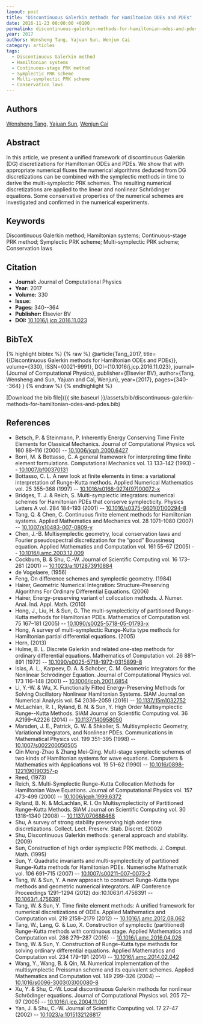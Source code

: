 ```yaml
---
layout: post
title: "Discontinuous Galerkin methods for Hamiltonian ODEs and PDEs"
date: 2016-11-23 00:00:00 +0100
permalink: discontinuous-galerkin-methods-for-hamiltonian-odes-and-pdes
year: 2017
authors: Wensheng Tang, Yajuan Sun, Wenjun Cai
category: articles
tags:
  - Discontinuous Galerkin method
  - Hamiltonian systems
  - Continuous-stage PRK method
  - Symplectic PRK scheme
  - Multi-symplectic PRK scheme
  - Conservation laws
---
```

 
## Authors
[Wensheng Tang](authors/wensheng-tang), [Yajuan Sun](authors/yajuan-sun), [Wenjun Cai](authors/wenjun-cai)
 
## Abstract
In this article, we present a unified framework of discontinuous Galerkin (DG) discretizations for Hamiltonian ODEs and PDEs. We show that with appropriate numerical fluxes the numerical algorithms deduced from DG discretizations can be combined with the symplectic methods in time to derive the multi-symplectic PRK schemes. The resulting numerical discretizations are applied to the linear and nonlinear Schrödinger equations. Some conservative properties of the numerical schemes are investigated and confirmed in the numerical experiments.
 
## Keywords
Discontinuous Galerkin method; Hamiltonian systems; Continuous-stage PRK method; Symplectic PRK scheme; Multi-symplectic PRK scheme; Conservation laws
 
## Citation
- **Journal:** Journal of Computational Physics
- **Year:** 2017
- **Volume:** 330
- **Issue:** 
- **Pages:** 340--364
- **Publisher:** Elsevier BV
- **DOI:** [10.1016/j.jcp.2016.11.023](https://doi.org/10.1016/j.jcp.2016.11.023)
 
## BibTeX
{% highlight bibtex %}
{% raw %}
@article{Tang_2017,
  title={{Discontinuous Galerkin methods for Hamiltonian ODEs and PDEs}},
  volume={330},
  ISSN={0021-9991},
  DOI={10.1016/j.jcp.2016.11.023},
  journal={Journal of Computational Physics},
  publisher={Elsevier BV},
  author={Tang, Wensheng and Sun, Yajuan and Cai, Wenjun},
  year={2017},
  pages={340--364}
}
{% endraw %}
{% endhighlight %}
 
[Download the bib file]({{ site.baseurl }}/assets/bib/discontinuous-galerkin-methods-for-hamiltonian-odes-and-pdes.bib)
 
## References
- Betsch, P. & Steinmann, P. Inherently Energy Conserving Time Finite Elements for Classical Mechanics. Journal of Computational Physics vol. 160 88–116 (2000) -- [10.1006/jcph.2000.6427](https://doi.org/10.1006/jcph.2000.6427)
- Borri, M. & Bottasso, C. A general framework for interpreting time finite element formulations. Computational Mechanics vol. 13 133–142 (1993) -- [10.1007/bf00370131](https://doi.org/10.1007/bf00370131)
- Bottasso, C. L. A new look at finite elements in time: a variational interpretation of Runge-Kutta methods. Applied Numerical Mathematics vol. 25 355–368 (1997) -- [10.1016/s0168-9274(97)00072-x](https://doi.org/10.1016/s0168-9274(97)00072-x)
- Bridges, T. J. & Reich, S. Multi-symplectic integrators: numerical schemes for Hamiltonian PDEs that conserve symplecticity. Physics Letters A vol. 284 184–193 (2001) -- [10.1016/s0375-9601(01)00294-8](https://doi.org/10.1016/s0375-9601(01)00294-8)
- Tang, Q. & Chen, C. Continuous finite element methods for Hamiltonian systems. Applied Mathematics and Mechanics vol. 28 1071–1080 (2007) -- [10.1007/s10483-007-0809-y](https://doi.org/10.1007/s10483-007-0809-y)
- Chen, J.-B. Multisymplectic geometry, local conservation laws and Fourier pseudospectral discretization for the “good” Boussinesq equation. Applied Mathematics and Computation vol. 161 55–67 (2005) -- [10.1016/j.amc.2003.12.009](https://doi.org/10.1016/j.amc.2003.12.009)
- Cockburn, B. & Shu, C.-W. Journal of Scientific Computing vol. 16 173–261 (2001) -- [10.1023/a:1012873910884](https://doi.org/10.1023/a:1012873910884)
- de Vogelaere, (1956)
- Feng, On difference schemes and symplectic geometry. (1984)
- Hairer, Geometric Numerical Integration: Structure-Preserving Algorithms For Ordinary Differential Equations. (2006)
- Hairer, Energy-preserving variant of collocation methods. J. Numer. Anal. Ind. Appl. Math. (2010)
- Hong, J., Liu, H. & Sun, G. The multi-symplecticity of partitioned Runge-Kutta methods for Hamiltonian PDEs. Mathematics of Computation vol. 75 167–181 (2005) -- [10.1090/s0025-5718-05-01793-x](https://doi.org/10.1090/s0025-5718-05-01793-x)
- Hong, A survey of multi-symplectic Runge–Kutta type methods for Hamiltonian partial differential equations. (2005)
- Horn, (2013)
- Hulme, B. L. Discrete Galerkin and related one-step methods for ordinary differential equations. Mathematics of Computation vol. 26 881–891 (1972) -- [10.1090/s0025-5718-1972-0315899-8](https://doi.org/10.1090/s0025-5718-1972-0315899-8)
- Islas, A. L., Karpeev, D. A. & Schober, C. M. Geometric Integrators for the Nonlinear Schrödinger Equation. Journal of Computational Physics vol. 173 116–148 (2001) -- [10.1006/jcph.2001.6854](https://doi.org/10.1006/jcph.2001.6854)
- Li, Y.-W. & Wu, X. Functionally Fitted Energy-Preserving Methods for Solving Oscillatory Nonlinear Hamiltonian Systems. SIAM Journal on Numerical Analysis vol. 54 2036–2059 (2016) -- [10.1137/15m1032752](https://doi.org/10.1137/15m1032752)
- McLachlan, R. I., Ryland, B. N. & Sun, Y. High Order Multisymplectic Runge--Kutta Methods. SIAM Journal on Scientific Computing vol. 36 A2199–A2226 (2014) -- [10.1137/140958050](https://doi.org/10.1137/140958050)
- Marsden, J. E., Patrick, G. W. & Shkoller, S. Multisymplectic Geometry, Variational Integrators, and Nonlinear PDEs. Communications in Mathematical Physics vol. 199 351–395 (1998) -- [10.1007/s002200050505](https://doi.org/10.1007/s002200050505)
- Qin Meng-Zhao & Zhang Mei-Qing. Multi-stage symplectic schemes of two kinds of Hamiltonian systems for wave equations. Computers &amp; Mathematics with Applications vol. 19 51–62 (1990) -- [10.1016/0898-1221(90)90357-p](https://doi.org/10.1016/0898-1221(90)90357-p)
- Reed, (1973)
- Reich, S. Multi-Symplectic Runge–Kutta Collocation Methods for Hamiltonian Wave Equations. Journal of Computational Physics vol. 157 473–499 (2000) -- [10.1006/jcph.1999.6372](https://doi.org/10.1006/jcph.1999.6372)
- Ryland, B. N. & McLachlan, R. I. On Multisymplecticity of Partitioned Runge–Kutta Methods. SIAM Journal on Scientific Computing vol. 30 1318–1340 (2008) -- [10.1137/070688468](https://doi.org/10.1137/070688468)
- Shu, A survey of strong stability preserving high order time discretizations. Collect. Lect. Preserv. Stab. Discret. (2002)
- Shu, Discontinuous Galerkin methods: general approach and stability. (2009)
- Sun, Construction of high order symplectic PRK methods. J. Comput. Math. (1995)
- Sun, Y. Quadratic invariants and multi-symplecticity of partitioned Runge-Kutta methods for Hamiltonian PDEs. Numerische Mathematik vol. 106 691–715 (2007) -- [10.1007/s00211-007-0073-2](https://doi.org/10.1007/s00211-007-0073-2)
- Tang, W. & Sun, Y. A new approach to construct Runge-Kutta type methods and geometric numerical integrators. AIP Conference Proceedings 1291–1294 (2012) doi:10.1063/1.4756391 -- [10.1063/1.4756391](https://doi.org/10.1063/1.4756391)
- Tang, W. & Sun, Y. Time finite element methods: A unified framework for numerical discretizations of ODEs. Applied Mathematics and Computation vol. 219 2158–2179 (2012) -- [10.1016/j.amc.2012.08.062](https://doi.org/10.1016/j.amc.2012.08.062)
- Tang, W., Lang, G. & Luo, X. Construction of symplectic (partitioned) Runge-Kutta methods with continuous stage. Applied Mathematics and Computation vol. 286 279–287 (2016) -- [10.1016/j.amc.2016.04.026](https://doi.org/10.1016/j.amc.2016.04.026)
- Tang, W. & Sun, Y. Construction of Runge–Kutta type methods for solving ordinary differential equations. Applied Mathematics and Computation vol. 234 179–191 (2014) -- [10.1016/j.amc.2014.02.042](https://doi.org/10.1016/j.amc.2014.02.042)
- Wang, Y., Wang, B. & Qin, M. Numerical implementation of the multisymplectic Preissman scheme and its equivalent schemes. Applied Mathematics and Computation vol. 149 299–326 (2004) -- [10.1016/s0096-3003(03)00080-8](https://doi.org/10.1016/s0096-3003(03)00080-8)
- Xu, Y. & Shu, C.-W. Local discontinuous Galerkin methods for nonlinear Schrödinger equations. Journal of Computational Physics vol. 205 72–97 (2005) -- [10.1016/j.jcp.2004.11.001](https://doi.org/10.1016/j.jcp.2004.11.001)
- Yan, J. & Shu, C.-W. Journal of Scientific Computing vol. 17 27–47 (2002) -- [10.1023/a:1015132126817](https://doi.org/10.1023/a:1015132126817)

